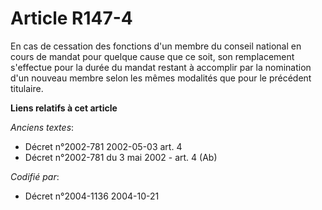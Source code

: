 # Article R147-4

En cas de cessation des fonctions d'un membre du conseil national en cours de mandat pour quelque cause que ce soit, son
remplacement s'effectue pour la durée du mandat restant à accomplir par la nomination d'un nouveau membre selon les mêmes
modalités que pour le précédent titulaire.

**Liens relatifs à cet article**

_Anciens textes_:

  - Décret n°2002-781 2002-05-03 art. 4
  - Décret n°2002-781 du 3 mai 2002 - art. 4 (Ab)

_Codifié par_:

  - Décret n°2004-1136 2004-10-21
